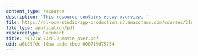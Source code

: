 ```yaml
---
content_type: resource
description: 'This resource contains essay overview. '
file: https://ol-ocw-studio-app-production.s3.amazonaws.com/courses/21w-732-science-writing-and-new-media-fall-2010/a6b85fdc10baaadecbce008719d75754_MIT21W_732F10_movie_over.pdf
file_type: application/pdf
resourcetype: Document
title: MIT21W_732F10_movie_over.pdf
uid: a6b85fdc-10ba-aade-cbce-008719d75754
---
```

